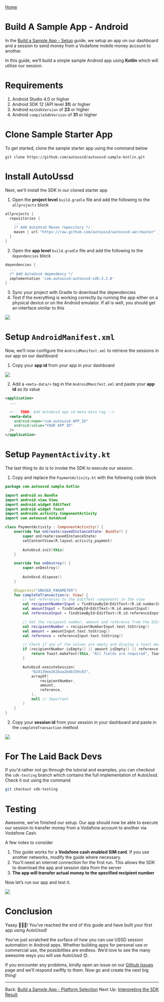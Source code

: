 [Home](./README.md)

# Build A Sample App - Android

In the [Build a Sample App - Setup](./05.Build-Sample-App-Setup) guide, we setup an app on our dashboard and a session to send money from a Vodafone mobile money account to another.

In this guide, we’ll build a simple sample Android app using **Kotlin** which will utilize our session.

# Requirements

1. Android Studio 4.0 or higher
2. Android SDK 12 (API level **31**) or higher
3. Android `minSdkVersion` of **23** or higher
4. Android `compileSdkVersion` of **31** or higher

# Clone Sample Starter App

To get started, clone the sample starter app using the command below

```shell
git clone https://github.com/autoussd/autoussd-sample-kotlin.git
```

# Install AutoUssd

Next, we'll install the SDK in our cloned starter app

1. Open the **project level** `build.gradle` file and add the following to the `allprojects` block

```groovy
allprojects {
  repositories {
    ...
    /* Add AutoUssd Maven repository */
    maven { url "https://raw.github.com/autoussd/autoussd-aar/master" }
  }
}
```

2. Open the **app level** `build.gradle` file and add the following to the `dependencies` block

```groovy
dependencies {
  ...
  /* Add AutoUssd dependency */
  implementation 'com.autoussd:autoussd-sdk:3.2.0'
}
```

3. Sync your project with Gradle to download the dependencies
4. Test if the everything is working correctly by running the app either on a physical device or on the Android emulator. If all is well, you should get an interface similar to this

![](./assets/07K01.png)

# Setup `AndroidManifest.xml`

Now, we’ll now configure the `AndroidManifest.xml` to retrieve the sessions in our app on our dashboard

1. Copy your **app id** from your app in your dashboard

![](./assets/07K02.png)

2. Add a `<meta-data/>` tag in the `AndroidManifest.xml` and paste your **app id** as its value

```xml
<application>
  ...
    
  <!-- TODO: Add AutoUssd app id meta-data tag -->
  <meta-data 
    android:name="com.autoussd.APP_ID" 
    android:value="YOUR APP ID"
  />
</application>
```

# Setup `PaymentActivity.kt`

The last thing to do is to invoke the SDK to execute our session.

1. Copy and replace the `PaymentActivity.kt` with the following code block

```kotlin
package com.autoussd.sample.kotlin

import android.os.Bundle
import android.view.View
import android.widget.EditText
import android.widget.Toast
import androidx.activity.ComponentActivity
import com.autoussd.AutoUssd

class PaymentActivity : ComponentActivity() {
    override fun onCreate(savedInstanceState: Bundle?) {
        super.onCreate(savedInstanceState)
        setContentView(R.layout.activity_payment)
        
        AutoUssd.init(this)
    }

    override fun onDestroy() {
        super.onDestroy()
        
        AutoUssd.dispose()
    }

    @Suppress("UNUSED_PARAMETER")
    fun completeTransaction(v: View) {
        // Get references to the EditText components in the view
        val recipientNumberInput = findViewById<EditText>(R.id.numberInput)
        val amountInput = findViewById<EditText>(R.id.amountInput)
        val referenceInput = findViewById<EditText>(R.id.referenceInput)

        // Get the recipient number, amount and reference from the EditText components
        val recipientNumber = recipientNumberInput.text.toString()
        val amount = amountInput.text.toString()
        val reference = referenceInput.text.toString()

        // Check if any of the values are empty and display a toast message if so
        if (recipientNumber.isEmpty() || amount.isEmpty() || reference.isEmpty()) {
            return Toast.makeText(this, "All fields are required", Toast.LENGTH_LONG).show()
        }

        AutoUssd.executeSession(
            "624139ee262baa2bdb159c83",
            arrayOf(
                recipientNumber,
                amount,
                reference,
            ),
            null // Important
        )
    }
}
```

2. Copy your **session id** from your session in your dashboard and paste in the `completeTransaction` method

![](./assets/07K03.png)

# For The Laid Back Devs

If you'd rather not go through the tutorial and examples, you can checkout the `sdk-testing` branch which contains the full implementation of AutoUssd. Check it out using the command

```bash
git checkout sdk-testing
```

# Testing

Awesome, we’ve finished our setup. Our app should now be able to execute our session to transfer money from a Vodafone account to another via Vodafone Cash.

A few notes to consider

1. This guide works for a **Vodafone cash enabled SIM card**. If you use another networks, modify the guide where necessary.
2. You’ll need an internet connection for the first run. This allows the SDK to download the app and session data from the server
3. **The app will transfer actual money to the specified recipient number**

Now let’s run our app and test it.

![](./assets/07K04.png)

# Conclusion

Yaaay 🎉🎉🎉! You’ve reached the end of this guide and have built your first app using AutoUssd!

You’ve just scratched the surface of how you can use USSD session automation in Android apps. Whether building apps for personal use or commercial use, the possibilities are endless. We’d love to see the many awesome ways you will use AutoUssd 😊.

If you encounter any problems, kindly open an issue on our [Github Issues](https://github.com/autoussd/autoussd-aar/issues) page and we’ll respond swiftly to them. Now go and create the next big thing!



---

Back: [Build a Sample App - Platform Selection](./06.Build-Sample-App-Platforms.md)    Next Up: [Interpreting the SDK Result](08.Interpreting-SDK-Result.md)
